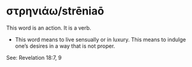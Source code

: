 # στρηνιάω/strēniaō
This word is an action. It is a verb.

* This word means to live sensually or in luxury. This means to indulge one’s desires in a way that is not proper.

See: Revelation 18:7, 9
